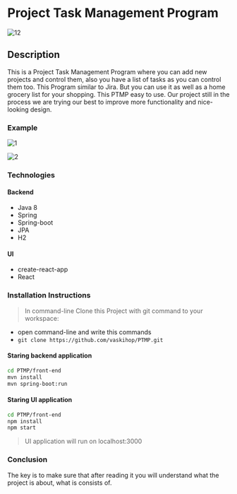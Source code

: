 # Project Task Management Program
![12](https://user-images.githubusercontent.com/61806389/81318902-9d324400-9097-11ea-9018-dcf404dd0644.png)

## Description

 This is a Project Task Management Program where you can add new projects and control them, also you have a list of tasks as you can control them too. This Program similar to Jira. But you can use it as well as a home grocery list for your shopping. This PTMP easy to use. Our project still in the process we are trying our best to improve more functionality and nice-looking design.
 
 ### Example 
![1](https://user-images.githubusercontent.com/61806389/81224537-88e73c00-8ff0-11ea-8fe4-eb6c1a4dc8bd.PNG)

![2](https://user-images.githubusercontent.com/61806389/81224691-c6e46000-8ff0-11ea-9ca9-cc8ca4a1d8ea.PNG)

 ### Technologies 
 #### Backend 
 - Java 8
 - Spring
 - Spring-boot
 - JPA
 - H2
  #### UI
 - create-react-app
 - React
  
 ### Installation Instructions
 >In command-line Clone this Project  with git command to your workspace:
 - open command-line and write this commands
 - `git clone https://github.com/vaskihop/PTMP.git`
 #### Staring backend application
 ```bash
cd PTMP/front-end
mvn install
mvn spring-boot:run
```
 #### Staring UI application
```bash
cd PTMP/front-end
npm install
npm start
```

 > UI application will run on localhost:3000
 
 
 ### Conclusion

The key is to make sure that after reading it you will understand what the project is about, what is consists of.

